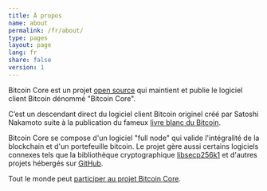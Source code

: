 ```yaml
---
title: À propos
name: about
permalink: /fr/about/
type: pages
layout: page
lang: fr
share: false
version: 1
---
```


Bitcoin Core est un projet [open source](https://opensource.org/) qui maintient et publie le logiciel client Bitcoin dénommé "Bitcoin Core".

C’est un descendant direct du logiciel client Bitcoin originel créé par Satoshi Nakamoto suite à la publication du fameux [livre blanc du Bitcoin](/bitcoin.pdf).

Bitcoin Core se compose d'un logiciel "full node" qui valide l'intégralité de la blockchain et d'un portefeuille bitcoin.  Le projet gère aussi certains logiciels connexes tels que la bibliothèque cryptographique [libsecp256k1](https://github.com/bitcoin/secp256k1) et d'autres projets hébergés sur [GitHub](https://github.com/bitcoin).

Tout le monde peut [participer au projet Bitcoin Core](/fr/contribute/).
